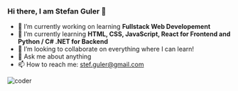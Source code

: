 ### Hi there, I am Stefan Guler :call_me_hand:

- 🔭 I’m currently working on learning **Fullstack Web Developement**
- 🌱 I’m currently learning **HTML, CSS, JavaScript, React for Frontend and Python / C# .NET for Backend**
- 👯 I’m looking to collaborate on everything where I can learn!
- 💬 Ask me about anything
- 📫 How to reach me: stef.guler@gmail.com

![coder](https://media.tenor.com/GfSX-u7VGM4AAAAC/coding.gif)
